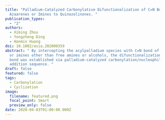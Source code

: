 ```yaml
---
title: "Palladium-Catalyzed Carbonylative Difunctionalization of C=N Bond of
  Azaarenes or Imines to Quinazolinones. "
publication_types:
  - "2"
authors:
  - Xibing Zhou
  - Yongzheng Ding
  - Hanmin Huang
doi: 10.1002/asia.202000359
abstract: " By intercepting the acylpalladium species with C=N bond of azaarenes
  or imines other than free amines or alcohols, the difunctionalization of C=N
  bond was established via palladium‐catalyzed carbonylation/nucleophilic
  addition sequence. "
draft: false
featured: false
tags:
  - Carbonylation
  - Cyclization
image:
  filename: featured.png
  focal_point: Smart
  preview_only: false
date: 2020-04-03T01:00:00.000Z
---
```

